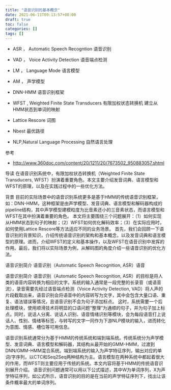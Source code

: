 ```yaml
---
title: "语音识别的基本概念"
date: 2021-06-11T09:13:57+08:00
draft: true 
toc: false
categories: []
tags: []
---
```


- ASR ， Automatic Speech Recogntion 语音识别

- VAD ， Voice Activity Detection 语音端点检测

- LM ， Language Mode 语言模型

- AM ， 声学模型

- DNN-HMM 语音识别框架 

- WFST , Weighted Finite State Transducers  有限加权状态转换机 建立从HMM状态到单词的映射

- Lattice Rescore 词图

- Nbest 最优路径

- NLP,Natural Language Processing 自然语言处理

参考
- http://www.360doc.com/content/20/1211/20/7673502_950883057.shtml

导读
在语音识别系统中，有限加权状态转换机（Weighted Finite State Transducers, WFST）扮演着重要角色。本文主要介绍发音词典、语言模型和WFST的原理，以及在实践过程中的一些优化方法。

背景
目前的实际场景中的语音识别系统更多是基于HMM的传统语音识别框架，如：DNN-HMM，这种框架是由声学模型、发音词典、语言模型和解码器构成的pipeline结构，其中声学模型建模粒度为比音素还小的三音素状态，而语言模型和WFST在其中扮演着重要的角色。
本文将主要围绕三个问题展开：（1）如何实现从HMM状态到句子的映射；（2）WFST如何优化解码效率；（3）在实际应用时，如何使用Lattice Rescore等方法适应不同的业务场景。
首先，我们会回顾一下语音识别的背景知识，介绍传统语音识别的架构和基本概念，以及发音词典和语言模型的原理。进而，介绍WFST的定义和基本操作，以及WFST在语音识别中发挥的作用。最后，我们将以实际场景为例，从解码图的角度介绍一些语音识别的优化方法。

语音识别简介
语音识别（Automatic Speech Recognition, ASR）语音

语音识别简介
语音识别（Automatic Speech Recognition, ASR）的目标是将人类的语音内容转换为相应的文字。系统的输入通常是一段完整的长录音（或语音流），录音需要先经过语音端点检测（Voice Activity Detection, VAD）将人声的片段截取出来，语音识别会将语音中的内容转写为文字，其中会包含大量口语、重复、语法错误等情况，且语音识别不会为句子添加标点。
这时，系统需要一个后处理模块，使用顺滑技术将明显的口语问题“整理”为通顺的句子，并为句子加上标点。同时，说话人分离、说话人识别、语音情绪识别等模块，会为每段语音打上说话人、性别、情绪等标签，与转写的文字一同作为下游NLP模块的输入，进而转化为意图、情感、槽位等可用信息。

语音识别系统通常分为基于HMM的传统系统和端到端系统。传统系统分为声学模型、发音词典、语言模型和解码器，其结构从最开始的GMM-HMM，过渡到DNN/GMM-HMM混合系统。端到端系统的输入为声学特征序列，输出对应的单词/字序列，以CTC和Seq2Seq两种结构为主。语言模型在两种系统中都起着很大的作用，而WFST则主要应用于传统的系统。本文内容将基于HMM的传统语音识别展开介绍。
语音识别问题通常可以用以下公式描述，其中W为单词序列，X为声学特征序列，如公式所示，语音识别的目的是在当前的声学特征序列下，找出让该条件概率最大的单词序列。 
